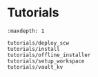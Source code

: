 # Tutorials

```{toctree}
:maxdepth: 1

tutorials/deploy_scw
tutorials/install
tutorials/offline_installer
tutorials/setup_workspace
tutorials/vault_kv
```
